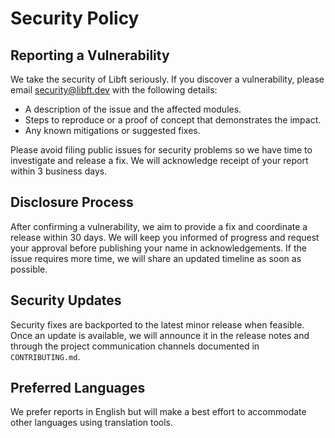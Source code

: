 # Security Policy

## Reporting a Vulnerability
We take the security of Libft seriously. If you discover a vulnerability, please email security@libft.dev with the following details:

- A description of the issue and the affected modules.
- Steps to reproduce or a proof of concept that demonstrates the impact.
- Any known mitigations or suggested fixes.

Please avoid filing public issues for security problems so we have time to investigate and release a fix. We will acknowledge receipt of your report within 3 business days.

## Disclosure Process
After confirming a vulnerability, we aim to provide a fix and coordinate a release within 30 days. We will keep you informed of progress and request your approval before publishing your name in acknowledgements. If the issue requires more time, we will share an updated timeline as soon as possible.

## Security Updates
Security fixes are backported to the latest minor release when feasible. Once an update is available, we will announce it in the release notes and through the project communication channels documented in `CONTRIBUTING.md`.

## Preferred Languages
We prefer reports in English but will make a best effort to accommodate other languages using translation tools.
